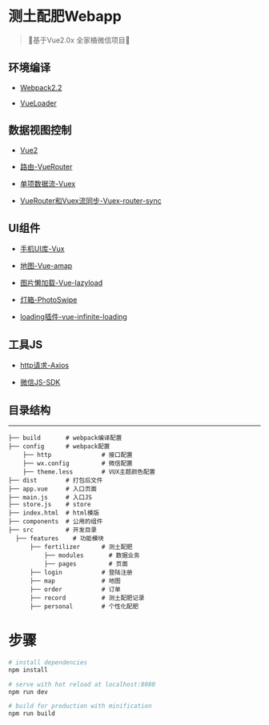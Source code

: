 # 测土配肥Webapp

> 🤞基于Vue2.0x 全家桶微信项目🤞

## 环境编译

-	[Webpack2.2](https://webpack.js.org/guides/)

-	[VueLoader](http://vue-loader.vuejs.org/en/index.html)

## 数据视图控制

-	[Vue2](http://cn.vuejs.org/guide/)

-	[路由-VueRouter](http://router.vuejs.org/zh-cn/index.html)

-	[单项数据流-Vuex](http://vuex.vuejs.org/zh-cn/index.html)

-	[VueRouter和Vuex流同步-Vuex-router-sync](https://github.com/vuejs/vuex-router-sync)

## UI组件

-	[手机UI库-Vux](https://vux.li/#/zh-CN/README?id=-%E5%BF%AB%E9%80%9F%E5%85%A5%E9%97%A8webpack)

-	[地图-Vue-amap](https://elemefe.github.io/vue-amap/#/docs/map)

-	[图片懒加载-Vue-lazyload](https://github.com/hilongjw/vue-lazyload)

-	[灯箱-PhotoSwipe](https://github.com/dimsemenov/PhotoSwipe)

-	[loading插件-vue-infinite-loading](https://peachscript.github.io/vue-infinite-loading/#!/events)

## 工具JS

-	[http请求-Axios](https://github.com/mzabriskie/axios)

-	[微信JS-SDK](https://www.npmjs.com/package/weixin-js-sdk)


## 目录结构
----------

```
├── build       # webpack编译配置
├── config      # webpack配置
    ├── http              # 接口配置
    ├── wx.config         # 微信配置
    ├── theme.less        # VUX主题颜色配置
├── dist        # 打包后文件
├── app.vue     # 入口页面
├── main.js     # 入口JS
├── store.js    # store
├── index.html  # html模版
├── components  # 公用的组件
├── src         # 开发目录
  ├── features    # 功能模块
      ├── fertilizer      # 测土配肥
          ├── modules       # 数据业务
          ├── pages         # 页面
      ├── login           # 登陆注册
      ├── map             # 地图
      ├── order           # 订单
      ├── record          # 测土配肥记录
      ├── personal        # 个性化配肥
```

# 步骤

``` bash
# install dependencies
npm install

# serve with hot reload at localhost:8080
npm run dev

# build for production with minification
npm run build
```

